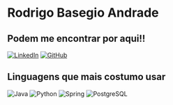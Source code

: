 # Rodrigo Basegio Andrade

## Podem me encontrar por aqui!!
[![LinkedIn](https://img.shields.io/badge/LinkedIn-0077B5?style=for-the-badge&logo=linkedin&logoColor=white)](www.linkedin.com/in/rodrigo-andrade-873715177/)  [![GitHub](https://img.shields.io/badge/GitHub-100000?style=for-the-badge&logo=github&logoColor=white)](https://github.com/tukkong)



## Linguagens que mais costumo usar
![Java](https://img.shields.io/badge/java-%23ED8B00.svg?style=for-the-badge&logo=openjdk&logoColor=white) ![Python](https://img.shields.io/badge/python-3670A0?style=for-the-badge&logo=python&logoColor=ffdd54) ![Spring](https://img.shields.io/badge/spring-%236DB33F.svg?style=for-the-badge&logo=spring&logoColor=white) ![PostgreSQL](https://img.shields.io/badge/PostgreSQL-000?style=for-the-badge&logo=postgresql) 

